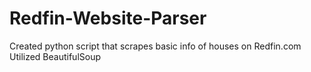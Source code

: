 # Redfin-Website-Parser
Created python script that scrapes basic info of houses on Redfin.com
Utilized BeautifulSoup
